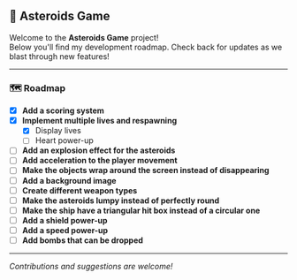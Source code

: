 ## 🚀 Asteroids Game

Welcome to the **Asteroids Game** project!  
Below you'll find my development roadmap. Check back for updates as we blast through new features!

---

### 🗺️ Roadmap

- [x] **Add a scoring system**  
- [x] **Implement multiple lives and respawning**  
    - [x] Display lives  
    - [ ] Heart power-up  
- [ ] **Add an explosion effect for the asteroids**  
- [ ] **Add acceleration to the player movement**  
- [ ] **Make the objects wrap around the screen instead of disappearing**  
- [ ] **Add a background image**  
- [ ] **Create different weapon types**  
- [ ] **Make the asteroids lumpy instead of perfectly round**  
- [ ] **Make the ship have a triangular hit box instead of a circular one**  
- [ ] **Add a shield power-up**  
- [ ] **Add a speed power-up**  
- [ ] **Add bombs that can be dropped**  

---

_Contributions and suggestions are welcome!_